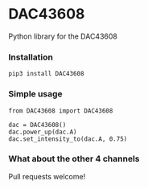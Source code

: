 # DAC43608

Python library for the DAC43608

### Installation

```
pip3 install DAC43608
```


### Simple usage

```
from DAC43608 import DAC43608

dac = DAC43608()
dac.power_up(dac.A)
dac.set_intensity_to(dac.A, 0.75)
```

### What about the other 4 channels

Pull requests welcome!
